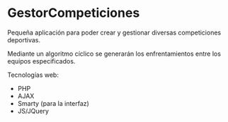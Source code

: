 GestorCompeticiones
===================

Pequeña aplicación para poder crear y gestionar diversas competiciones deportivas.

Mediante un algoritmo cíclico se generarán los enfrentamientos entre los equipos especificados.

Tecnologías web:
- PHP
- AJAX
- Smarty (para la interfaz)
- JS/JQuery
